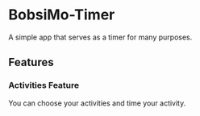 # BobsiMo-Timer

A simple app that serves as a timer for many purposes.

## Features

### Activities Feature

You can choose your activities and time your activity.
